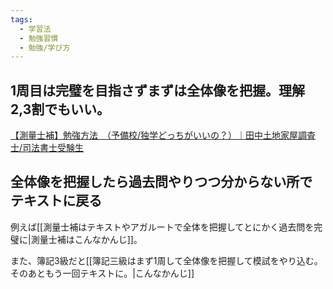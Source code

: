 ```yaml
---
tags:
  - 学習法
  - 勉強習慣
  - 勉強/学び方
---
```

## 1周目は完璧を目指さずまずは全体像を把握。理解2,3割でもいい。
[【測量士補】勉強方法　（予備校/独学どっちがいいの？）｜田中土地家屋調査士/司法書士受験生](https://note.com/y_tanaka_office/n/na2894ba0b88d)

## 全体像を把握したら過去問やりつつ分からない所でテキストに戻る

例えば[[測量士補はテキストやアガルートで全体を把握してとにかく過去問を完璧に|測量士補はこんなかんじ]]。

また、簿記3級だと[[簿記三級はまず1周して全体像を把握して模試をやり込む。そのあともう一回テキストに。|こんなかんじ]] 